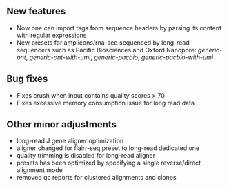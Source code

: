## New features

- Now one can import tags from sequence headers by parsing its content with regular expressions
- New presets for amplicons/rna-seq sequenced by long-read sequencers such as Pacific Biosciences
  and Oxford Nanopore: _generic-ont_, _generic-ont-with-umi_, _generic-pacbio_, _generic-pacbio-with-umi_

## Bug fixes

- Fixes crush when input contains quality scores > 70
- Fixes excessive memory consumption issue for long read data

## Other minor adjustments
- long-read J gene aligner optimization
- aligner changed for flairr-seq preset to long-read dedicated one
- quality trimming is disabled for long-read aligner
- presets has been optimized by specifying a single reverse/direct alignment mode
- removed qc reports for clustered alignments and clones